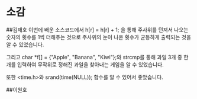 # 소감
##김재호
이번에 배운 소스코드에서 h[r] = h[r] + 1; 을 통해 주사위를 던져서 나오는 숫자의 횟수를 1씩 더해주는 것으로 주사위의 눈이 나온 횟수가 균등하게 출력되는 것을 알 수 있었습니다.

그리고 char *f[] = {"Apple", "Banana", "Kiwi"};와 strcmp를 통해 과일 3개 중 한 개를 입력하여 무작위로 정해진 과일을 찾아내는 게임을 알 수 있었습니다.

또한 <time.h>와 srand(time(NULL)); 함수를 알 수 있어서 좋았습니다.

##이원호

